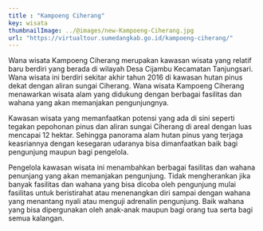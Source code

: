 ```yaml
---
title : "Kampoeng Ciherang"
key: wisata
thumbnailImage: ../@images/new-Kampoeng-Ciherang.jpg
url: "https://virtualtour.sumedangkab.go.id/kampoeng-ciherang/"
---
```

Wana wisata Kampoeng Ciherang merupakan kawasan wisata yang relatif baru berdiri yang berada di wilayah Desa Cijambu Kecamatan Tanjungsari. Wana wisata ini berdiri sekitar akhir tahun 2016 di kawasan hutan pinus dekat dengan aliran sungai Ciherang. Wana wisata Kampoeng Ciherang menawarkan wisata alam yang didukung dengan berbagai fasilitas dan wahana yang akan memanjakan pengunjungnya.

Kawasan wisata yang memanfaatkan potensi yang ada di sini seperti tegakan pepohonan pinus dan aliran sungai Ciherang di areal dengan luas mencapai 12 hektar. Sehingga panorama alam hutan pinus yang terjaga keasriannya dengan kesegaran udaranya bisa dimanfaatkan baik bagi pengunjung maupun bagi pengelola.

Pengelola kawasan wisata ini menambahkan berbagai fasilitas dan wahana penunjang yang akan memanjakan pengunjung. Tidak mengherankan jika banyak fasilitas dan wahana yang bisa dicoba oleh pengunjung mulai fasilitas untuk beristirahat atau menenangkan diri sampai dengan wahana yang menantang nyali atau menguji adrenalin pengunjung. Baik wahana yang bisa dipergunakan oleh anak-anak maupun bagi orang tua serta bagi semua kalangan.
